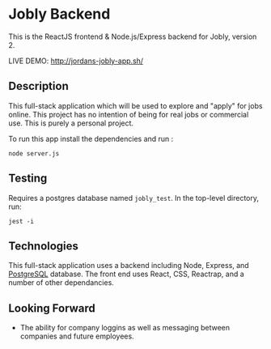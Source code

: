 # Jobly Backend

This is the ReactJS frontend & Node.js/Express backend for Jobly, version 2.

LIVE DEMO: http://jordans-jobly-app.sh/

## Description

This full-stack application which will be used to explore and "apply" for jobs online. This project has no intention of being for real jobs or commercial use. This is purely a personal project.

To run this app install the dependencies and run :

```
node server.js
```

## Testing

Requires a postgres database named `jobly_test`. In the top-level directory, run:

```
jest -i
```

## Technologies

This full-stack application uses a backend including Node, Express, and [PostgreSQL](https://github.com/postgres/postgres) database. The front end uses React, CSS, Reactrap, and a number of other dependancies.

## Looking Forward

- The ability for company loggins as well as messaging between companies and future employees.
